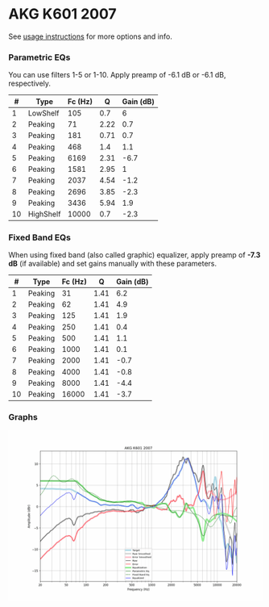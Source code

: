 # AKG K601 2007
See [usage instructions](https://github.com/jaakkopasanen/AutoEq#usage) for more options and info.

### Parametric EQs
You can use filters 1-5 or 1-10. Apply preamp of -6.1 dB or -6.1 dB, respectively.

|   # | Type      |   Fc (Hz) |    Q |   Gain (dB) |
|-----|-----------|-----------|------|-------------|
|   1 | LowShelf  |       105 | 0.7  |         6   |
|   2 | Peaking   |        71 | 2.22 |         0.7 |
|   3 | Peaking   |       181 | 0.71 |         0.7 |
|   4 | Peaking   |       468 | 1.4  |         1.1 |
|   5 | Peaking   |      6169 | 2.31 |        -6.7 |
|   6 | Peaking   |      1581 | 2.95 |         1   |
|   7 | Peaking   |      2037 | 4.54 |        -1.2 |
|   8 | Peaking   |      2696 | 3.85 |        -2.3 |
|   9 | Peaking   |      3436 | 5.94 |         1.9 |
|  10 | HighShelf |     10000 | 0.7  |        -2.3 |

### Fixed Band EQs
When using fixed band (also called graphic) equalizer, apply preamp of **-7.3 dB** (if available) and set gains manually with these parameters.

|   # | Type    |   Fc (Hz) |    Q |   Gain (dB) |
|-----|---------|-----------|------|-------------|
|   1 | Peaking |        31 | 1.41 |         6.2 |
|   2 | Peaking |        62 | 1.41 |         4.9 |
|   3 | Peaking |       125 | 1.41 |         1.9 |
|   4 | Peaking |       250 | 1.41 |         0.4 |
|   5 | Peaking |       500 | 1.41 |         1.1 |
|   6 | Peaking |      1000 | 1.41 |         0.1 |
|   7 | Peaking |      2000 | 1.41 |        -0.7 |
|   8 | Peaking |      4000 | 1.41 |        -0.8 |
|   9 | Peaking |      8000 | 1.41 |        -4.4 |
|  10 | Peaking |     16000 | 1.41 |        -3.7 |

### Graphs
![](./AKG%20K601%202007.png)
